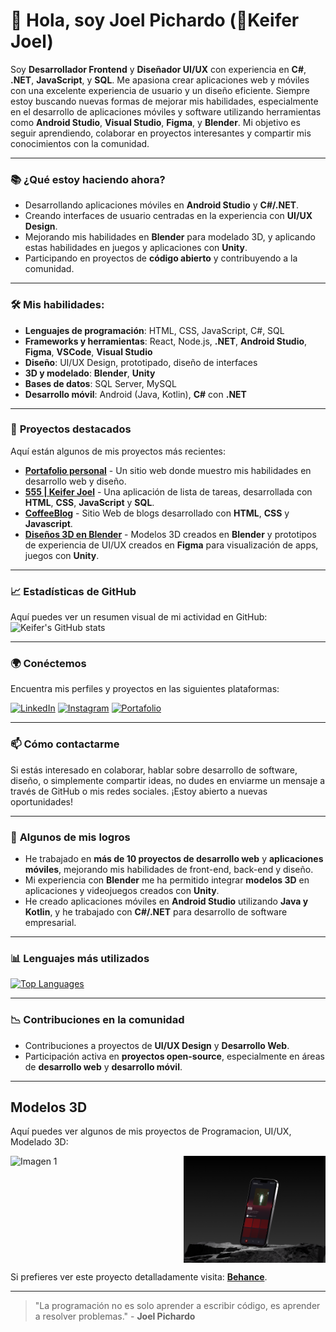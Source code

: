 # 👋 Hola, soy **Joel Pichardo** (🦇Keifer Joel)

Soy **Desarrollador Frontend** y **Diseñador UI/UX** con experiencia en **C#**, **.NET**, **JavaScript**, y **SQL**. Me apasiona crear aplicaciones web y móviles con una excelente experiencia de usuario y un diseño eficiente. Siempre estoy buscando nuevas formas de mejorar mis habilidades, especialmente en el desarrollo de aplicaciones móviles y software utilizando herramientas como **Android Studio**, **Visual Studio**, **Figma**, y **Blender**. Mi objetivo es seguir aprendiendo, colaborar en proyectos interesantes y compartir mis conocimientos con la comunidad.

---

### 📚 **¿Qué estoy haciendo ahora?**
- Desarrollando aplicaciones móviles en **Android Studio** y **C#/.NET**.
- Creando interfaces de usuario centradas en la experiencia con **UI/UX Design**.
- Mejorando mis habilidades en **Blender** para modelado 3D, y aplicando estas habilidades en juegos y aplicaciones con **Unity**.
- Participando en proyectos de **código abierto** y contribuyendo a la comunidad.

---

### 🛠️ **Mis habilidades:**
- **Lenguajes de programación**: HTML, CSS, JavaScript, C#, SQL
- **Frameworks y herramientas**: React, Node.js, **.NET**, **Android Studio**, **Figma**, **VSCode**, **Visual Studio**
- **Diseño**: UI/UX Design, prototipado, diseño de interfaces
- **3D y modelado**: **Blender**, **Unity**
- **Bases de datos**: SQL Server, MySQL
- **Desarrollo móvil**: Android (Java, Kotlin), **C#** con **.NET**

---

### 🚀 **Proyectos destacados**
Aquí están algunos de mis proyectos más recientes:

- [**Portafolio personal**](https://keiferjoel.github.io/Joel-Pichardo-Portfolio/) - Un sitio web donde muestro mis habilidades en desarrollo web y diseño.
- [**555 | Keifer Joel**](https://keiferjoel.wuaze.com/) - Una aplicación de lista de tareas, desarrollada con **HTML**, **CSS**, **JavaScript** y **SQL**.
- [**CoffeeBlog**](https://github.com/KeiferJoel/CoffeeBlog) - Sitio Web de blogs desarrollado con **HTML**, **CSS**  y **Javascript**.
- [**Diseños 3D en Blender**](https://www.behance.net/joelitojt) - Modelos 3D creados en **Blender** y prototipos de experiencia de UI/UX creados en **Figma** para visualización de apps, juegos con **Unity**.

---

### 📈 **Estadísticas de GitHub**
Aquí puedes ver un resumen visual de mi actividad en GitHub:
![Keifer's GitHub stats](https://github-readme-stats.vercel.app/api?username=KeiferJoel&show_icons=true&hide_title=true&count_private=true&theme=dark)

---

### 🌍 **Conéctemos**

Encuentra mis perfiles y proyectos en las siguientes plataformas:

[![LinkedIn](https://img.shields.io/badge/LinkedIn-0077B5?style=for-the-badge&logo=linkedin&logoColor=white)](https://www.linkedin.com/in/joel-pichardo/)
[![Instagram](https://img.shields.io/badge/Instagram-E4405F?style=for-the-badge&logo=instagram&logoColor=white)](https://www.instagram.com/createdbykeifer/)
[![Portafolio](https://img.shields.io/badge/Portafolio-000000?style=for-the-badge&logo=github&logoColor=white)](https://keiferjoel.github.io/Joel-Pichardo-Portfolio/)


---

### 📫 **Cómo contactarme**
Si estás interesado en colaborar, hablar sobre desarrollo de software, diseño, o simplemente compartir ideas, no dudes en enviarme un mensaje a través de GitHub o mis redes sociales. ¡Estoy abierto a nuevas oportunidades!

---

### 📝 **Algunos de mis logros**
- He trabajado en **más de 10 proyectos de desarrollo web** y **aplicaciones móviles**, mejorando mis habilidades de front-end, back-end y diseño.
- Mi experiencia con **Blender** me ha permitido integrar **modelos 3D** en aplicaciones y videojuegos creados con **Unity**.
- He creado aplicaciones móviles en **Android Studio** utilizando **Java y Kotlin**, y he trabajado con **C#/.NET** para desarrollo de software empresarial.

---

### 📊 **Lenguajes más utilizados**

[![Top Languages](https://github-readme-stats.vercel.app/api/top-langs/?username=KeiferJoel&layout=compact&theme=dark)](https://github.com/KeiferJoel)

---

### 📉 **Contribuciones en la comunidad**
- Contribuciones a proyectos de **UI/UX Design** y **Desarrollo Web**.
- Participación activa en **proyectos open-source**, especialmente en áreas de **desarrollo web** y **desarrollo móvil**.

---

## Modelos 3D

Aquí puedes ver algunos de mis proyectos de Programacion, UI/UX, Modelado 3D:

<div style="display: flex; justify-content: space-around;">
  <img src="/media/app design createdbyk.png" alt="Imagen 1" style="width: 45%; margin-right: 5%;">
  <img src="/media/app2 design createdbyk.png" alt="Imagen 2" style="width: 45%; margin-left: 5%;">
</div>

Si prefieres ver este proyecto detalladamente visita: **[Behance](https://www.behance.net/gallery/216372631/K-Player-Concept-UIUX-Design-App-Design)**.

---

> "La programación no es solo aprender a escribir código, es aprender a resolver problemas." - **Joel Pichardo**
